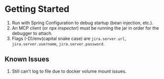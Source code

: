 # Getting Started

1. Run with Spring Configuration to debug startup (bean injection, etc.). 
2. An MCP client (or _npx inspector_) must be running the jar in order for the debugger to attach.
3. Flags (-D)/env(capital snake case) are `jira.server.url`, `jira.server.username`, `jira.server.password`.

## Known Issues
1. Still can't log to file due to docker volume mount issues.
